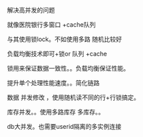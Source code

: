 解决高并发的问题

就像医院银行多窗口 +cache队列 

 与其使用锁lock。不如使用多路 随机比较好

 负载均衡技术即可+锁or 队列 +cache

 锁用来保证数据一致性。。负载均衡保证性能。

 提升单个处理性能速度。。简化链路

数据 并发修改 ，使用随机读不同的行+行锁搞定。

库存并发。。使用多路库存 多库存。。

db大并发。也需要userid隔离的多实例连接